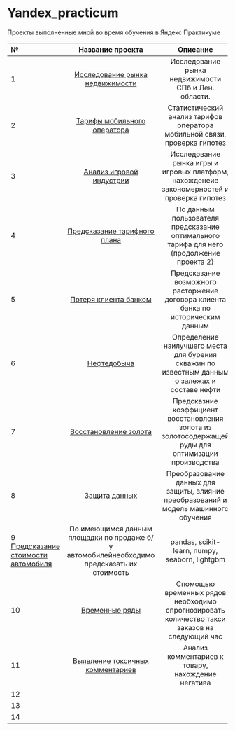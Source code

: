 # Yandex_practicum
Проекты выполненные мной во время обучения в Яндекс Практикуме


№| Название проекта | Описание | Библиотеки
:----- | :----: | :-----: | -----: 
1|[Исследование рынка недвижимости](https://github.com/GippIvan/Yandex_practicum/tree/main/1-research_analysis)  | Исследование рынка недвижимости СПб и Лен. области. | pandas, matplotlib  
2|[Тарифы мобильного оператора](https://github.com/GippIvan/Yandex_practicum/tree/main/2-statistical_analysis)| Статистический анализ тарифов оператора мобильной связи, проверка гипотез| pandas, scipy, matplotlib, numpy
3|[Анализ игровой индустрии](https://github.com/GippIvan/Yandex_practicum/tree/main/3-games_analysis)| Исследование рынка игры и игровых платформ, нахожденеие закономерностей и проверка гипотез | pandas, scipy, matplotlib, numpy, seaborn
4 | [Предсказание тарифного плана](https://github.com/GippIvan/Yandex_practicum/tree/main/4-pricing_plan_forecasting)| По данным пользователя предсказание оптимального тарифа для него (продолжение проекта 2) |  pandas, scipy, matplotlib, numpy, seaborn, joblib, scikit-learn
5 |[Потеря клиента банком](https://github.com/GippIvan/Yandex_practicum/tree/main/5-prediction_of_losing_clients)| Предсказание возможного расторжение договора клиента банка по историческим данным |pandas, matplotlib, numpy, seaborn, scikit-learn
6 | [Нефтедобыча](https://github.com/GippIvan/Yandex_practicum/tree/main/6-choosing_location_for_well)| Определение наилучшего места для бурения скважин по известным данным о залежах и составе нефти| pandas, matplotlib, numpy, seaborn, scikit-learn, scipy
7 | [Восстановление золота](https://github.com/GippIvan/Yandex_practicum/tree/main/7-coefficient_of_recovery_of_gold)|Предсказние коэффициент восстановления золота из золотосодержащей руды для оптимизации производства| pandas, scikit-learn, numpy, scipy, matplotlib, seaborn
8 |[Защита данных](https://github.com/GippIvan/Yandex_practicum/tree/main/8-data_protection)| Преобразование данных для защиты, влияние преобразований и модель машинного обучения | pandas, scikit-learn, numpy
9 [Предсказание стоимости автомобиля](https://github.com/GippIvan/Yandex_practicum/tree/main/9-car_price_pred) | По имеющимся данным площадки по продаже б/у автомобилейнеобходимо предсказать их стоимость | pandas, scikit-learn, numpy, seaborn, lightgbm
10 |[Временные ряды](https://github.com/GippIvan/Yandex_practicum/tree/main/10-time_series)| Спомощью временных рядов необходимо спрогнозировать количество такси заказов на следующий час| pandas, scikit-learn, numpy, matplotlib, seaborn, statsmodels
11 | [Выявление токсичных комментариев](https://github.com/GippIvan/Yandex_practicum/tree/main/11-toxic)| Анализ комментариев к товару, нахождение негатива | pandas, scikit-learn, numpy, nltk, lightgbm,  re
12 |||
13 |||
14 |||
